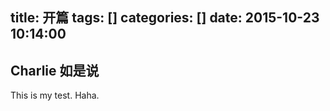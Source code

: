 title: 开篇
tags: []
categories: []
date: 2015-10-23 10:14:00
---
## Charlie 如是说
This is my test.
Haha.
